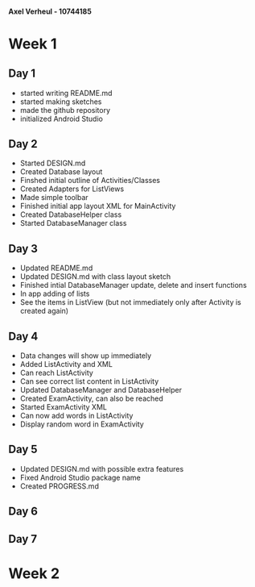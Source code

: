 #### Axel Verheul - 10744185

# Week 1

## Day 1

- started writing README.md
- started making sketches
- made the github repository
- initialized Android Studio

## Day 2

- Started DESIGN.md
- Created Database layout
- Finshed initial outline of Activities/Classes
- Created Adapters for ListViews
- Made simple toolbar
- Finished initial app layout XML for MainActivity
- Created DatabaseHelper class
- Started DatabaseManager class

## Day 3

- Updated README.md
- Updated DESIGN.md with class layout sketch
- Finished intial DatabaseManager update, delete and insert functions
- In app adding of lists
- See the items in ListView (but not immediately only after Activity is created again)

## Day 4

- Data changes will show up immediately
- Added ListActivity and XML
- Can reach ListActivity
- Can see correct list content in ListActivity
- Updated DatabaseManager and DatabaseHelper
- Created ExamActivity, can also be reached
- Started ExamActivity XML
- Can now add words in ListActivity
- Display random word in ExamActivity

## Day 5

- Updated DESIGN.md with possible extra features
- Fixed Android Studio package name
- Created PROGRESS.md

## Day 6

## Day 7


# Week 2
